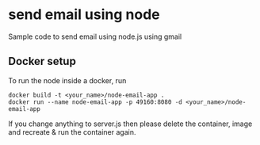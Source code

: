 # send email using node
Sample code to send email using node.js using gmail

## Docker setup
To run the node inside a docker, run

```
docker build -t <your_name>/node-email-app . 
docker run --name node-email-app -p 49160:8080 -d <your_name>/node-email-app
```

If you change anything to server.js then please delete the container, image and recreate & run the container again. 
